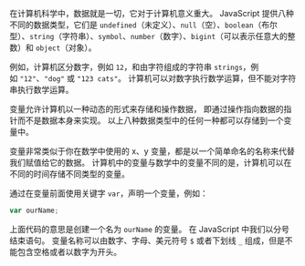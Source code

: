 在计算机科学中，数据就是一切，它对于计算机意义重大。 JavaScript 提供八种不同的数据类型，它们是 `undefined`（未定义）、`null`（空）、`boolean`（布尔型）、`string`（字符串）、`symbol`、`number`（数字）、`bigint`（可以表示任意大的整数）和 `object`（对象）。

例如，计算机区分数字，例如 `12`，和由字符组成的字符串 `strings`，例如 `"12"`、`"dog"` 或 `"123 cats"`。 计算机可以对数字执行数学运算，但不能对字符串执行数学运算。

变量允许计算机以一种动态的形式来存储和操作数据， 即通过操作指向数据的指针而不是数据本身来实现。 以上八种数据类型中的任何一种都可以存储到一个变量中。

变量非常类似于你在数学中使用的 x、y 变量，都是以一个简单命名的名称来代替我们赋值给它的数据。 计算机中的变量与数学中的变量不同的是，计算机可以在不同的时间存储不同类型的变量。

通过在变量前面使用关键字 `var`，声明一个变量，例如：

```js
var ourName;
```

上面代码的意思是创建一个名为 `ourName` 的变量。 在 JavaScript 中我们以分号结束语句。 变量名称可以由数字、字母、美元符号 `$` 或者下划线 `_` 组成，但是不能包含空格或者以数字为开头。
